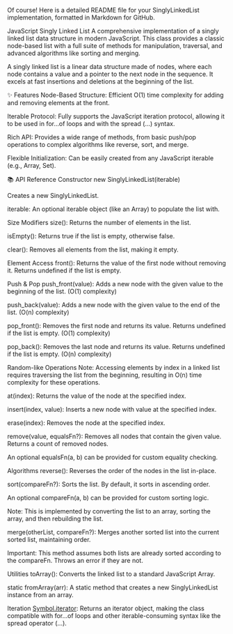 Of course! Here is a detailed README file for your SinglyLinkedList implementation, formatted in Markdown for GitHub.

JavaScript Singly Linked List
A comprehensive implementation of a singly linked list data structure in modern JavaScript. This class provides a classic node-based list with a full suite of methods for manipulation, traversal, and advanced algorithms like sorting and merging.

A singly linked list is a linear data structure made of nodes, where each node contains a value and a pointer to the next node in the sequence. It excels at fast insertions and deletions at the beginning of the list.

✨ Features
Node-Based Structure: Efficient O(1) time complexity for adding and removing elements at the front.

Iterable Protocol: Fully supports the JavaScript iteration protocol, allowing it to be used in for...of loops and with the spread (...) syntax.

Rich API: Provides a wide range of methods, from basic push/pop operations to complex algorithms like reverse, sort, and merge.

Flexible Initialization: Can be easily created from any JavaScript iterable (e.g., Array, Set).

📚 API Reference
Constructor
new SinglyLinkedList(iterable)

Creates a new SinglyLinkedList.

iterable: An optional iterable object (like an Array) to populate the list with.

Size Modifiers
size(): Returns the number of elements in the list.

isEmpty(): Returns true if the list is empty, otherwise false.

clear(): Removes all elements from the list, making it empty.

Element Access
front(): Returns the value of the first node without removing it. Returns undefined if the list is empty.

Push & Pop
push_front(value): Adds a new node with the given value to the beginning of the list. (O(1) complexity)

push_back(value): Adds a new node with the given value to the end of the list. (O(n) complexity)

pop_front(): Removes the first node and returns its value. Returns undefined if the list is empty. (O(1) complexity)

pop_back(): Removes the last node and returns its value. Returns undefined if the list is empty. (O(n) complexity)

Random-like Operations
Note: Accessing elements by index in a linked list requires traversing the list from the beginning, resulting in O(n) time complexity for these operations.

at(index): Returns the value of the node at the specified index.

insert(index, value): Inserts a new node with value at the specified index.

erase(index): Removes the node at the specified index.

remove(value, equalsFn?): Removes all nodes that contain the given value. Returns a count of removed nodes.

An optional equalsFn(a, b) can be provided for custom equality checking.

Algorithms
reverse(): Reverses the order of the nodes in the list in-place.

sort(compareFn?): Sorts the list. By default, it sorts in ascending order.

An optional compareFn(a, b) can be provided for custom sorting logic.

Note: This is implemented by converting the list to an array, sorting the array, and then rebuilding the list.

merge(otherList, compareFn?): Merges another sorted list into the current sorted list, maintaining order.

Important: This method assumes both lists are already sorted according to the compareFn. Throws an error if they are not.

Utilities
toArray(): Converts the linked list to a standard JavaScript Array.

static fromArray(arr): A static method that creates a new SinglyLinkedList instance from an array.

Iteration
[Symbol.iterator](): Returns an iterator object, making the class compatible with for...of loops and other iterable-consuming syntax like the spread operator (...).
